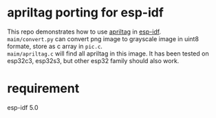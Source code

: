 # apriltag porting for esp-idf
This repo demonstrates how to use [apriltag](https://github.com/AprilRobotics/apriltag)
in [esp-idf](https://github.com/espressif/esp-idf).  
`maim/convert.py` can convert png image to grayscale image in uint8 formate, store as c array in `pic.c`.  
`maim/apriltag.c` will find all apriltag in this image.
It has been tested on esp32c3, esp32s3, but other esp32 family should also work.

# requirement
esp-idf 5.0